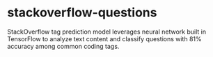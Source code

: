 # stackoverflow-questions
StackOverflow tag prediction model leverages neural network built in TensorFlow to analyze text content and classify questions with 81% accuracy among common coding tags.
